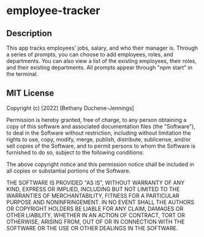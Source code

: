 # employee-tracker

## Description

This app tracks employees' jobs, salary, and who their manager is. Through a series of prompts, you can choose to add employees, roles, and departments. You can also view a list of the existing employees, their roles, and their existing departments. All prompts appear through "npm start" in the terminal.

## MIT License

Copyright (c) [2022] [Bethany Duchene-Jennings]

Permission is hereby granted, free of charge, to any person obtaining a copy
of this software and associated documentation files (the "Software"), to deal
in the Software without restriction, including without limitation the rights
to use, copy, modify, merge, publish, distribute, sublicense, and/or sell
copies of the Software, and to permit persons to whom the Software is
furnished to do so, subject to the following conditions:

The above copyright notice and this permission notice shall be included in all
copies or substantial portions of the Software.

THE SOFTWARE IS PROVIDED "AS IS", WITHOUT WARRANTY OF ANY KIND, EXPRESS OR
IMPLIED, INCLUDING BUT NOT LIMITED TO THE WARRANTIES OF MERCHANTABILITY,
FITNESS FOR A PARTICULAR PURPOSE AND NONINFRINGEMENT. IN NO EVENT SHALL THE
AUTHORS OR COPYRIGHT HOLDERS BE LIABLE FOR ANY CLAIM, DAMAGES OR OTHER
LIABILITY, WHETHER IN AN ACTION OF CONTRACT, TORT OR OTHERWISE, ARISING FROM,
OUT OF OR IN CONNECTION WITH THE SOFTWARE OR THE USE OR OTHER DEALINGS IN THE
SOFTWARE.